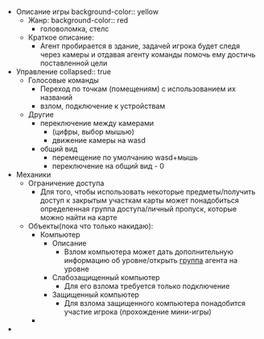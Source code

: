 - Описание игры
  background-color:: yellow
	- Жанр: 
	  background-color:: red
		- головоломка, стелс
	- Краткое описание:
		- Агент пробирается в здание, задачей игрока будет следя через камеры и отдавая агенту команды помочь ему достичь поставленной цели
- Управление
  collapsed:: true
	- Голосовые команды
		- Переход по точкам (помещениям) с использованием их названий
		- взлом, подключение к устройствам
	- Другие
		- переключение между камерами
			- (цифры, выбор мышью)
			- движение камеры на wasd
		- общий вид
			- перемещение по умолчанию wasd+мышь
			- переключение на общий вид - 0
- Механики
	- Ограничение доступа
		- Для того, чтобы использовать некоторые предметы/получить доступ к закрытым участкам карты может понадобиться определенная группа доступа/личный пропуск, которые можно найти на карте
	- Объекты(пока что только накидаю):
		- Компьютер
			- Описание
				- Взлом компьютера может дать дополнительную информацию об уровне/открыть  [группа](#механики) агента на уровне
			- Слабозащищенный компьютер
				- Для его взлома требуется только подключение
			- Защищенный компьютер
				- Для взлома защищенного компьютера понадобится участие игрока (прохождение мини-игры)
		-
-